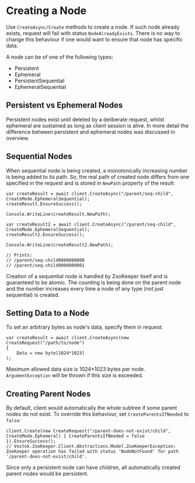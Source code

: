 # Creating a Node

Use `CreateAsync/Create` methods to create a node. 
If such node already exists, request will fail with status `NodeAlreadyExists`. There is no way to change this behaviour if one would want to ensure that node has specific data.

A node can be of one of the following types: 
- Persistent 
- Ephemeral
- PersistentSequential
- EphemeralSequential

## Persistent vs Ephemeral Nodes

Persistent nodes exist until deleted by a deliberate request, whilst ephemeral are sustained as long as client session is alive. In more detail the difference between persistent and ephemeral nodes was discussed in overview.

## Sequential Nodes

When sequential node is being created, a monotonically increasing number is being added to its path. So, the real path of created node differs from one specified in the request and is stored in `NewPath` property of the result: 
```
var createResult = await client.CreateAsync("/parent/seq-child", CreateMode.EphemeralSequential);
createResult.EnsureSuccess();

Console.WriteLine(createResult.NewPath);

var createResult2 = await client.CreateAsync("/parent/seq-child", CreateMode.EphemeralSequential);
createResult2.EnsureSuccess();

Console.WriteLine(createResult2.NewPath);

// Prints:
// /parent/seq-child0000000000
// /parent/seq-child0000000001
```

Creation of a sequential node is handled by ZooKeeper itself and is guaranteed to be atomic. 
The counting is being done on the parent node and the number increases every time a node of any type (not just sequential) is created.

## Setting Data to a Node

To set an arbitrary bytes as node's data, specify them in request: 
```
var createResult = await client.CreateAsync(new CreateRequest("/path/to/node")
{
    Data = new byte[1024*1023]
);
```

Maximum allowed data size is 1024*1023 bytes per node. `ArgumentException` will be thrown if this size is exceeded.

## Creating Parent Nodes

By default, client would automatically the whole subtree if some parent nodes do not exist.
To override this behaviour, set `CreateParentsIfNeeded` to `false`:

```
client.Create(new CreateRequest("/parent-does-not-exist/child", CreateMode.Ephemeral) { CreateParentsIfNeeded = false }).EnsureSuccess();
// Vostok.ZooKeeper.Client.Abstractions.Model.ZooKeeperException: ZooKeeper operation has failed with status 'NodeNotFound' for path '/parent-does-not-exist/child'.
```

Since only a persistent node can have children, all automatically created parent nodes would be persistent. 
